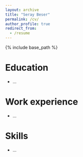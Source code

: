 ```yaml
---
layout: archive
title: "Seray Beser"
permalink: /cv/
author_profile: true
redirect_from:
  - /resume
---
```


{% include base_path %}

Education
======
* ...


Work experience
======
* ...
  
Skills
======
* ...


